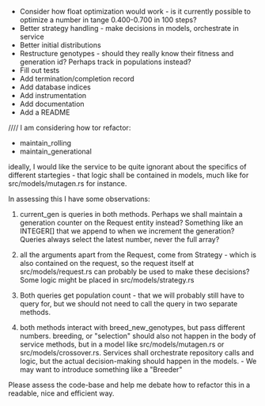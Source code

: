 - Consider how float optimization would work - is it currently possible to optimize a number in tange 0.400-0.700 in 100 steps?
- Better strategy handling - make decisions in models, orchestrate in service
- Better initial distributions
- Restructure genotypes - should they really know their fitness and generation id? Perhaps track in populations instead?
- Fill out tests
- Add termination/completion record
- Add database indices
- Add instrumentation
- Add documentation
- Add a README

////
I am considering how tor refactor:
- maintain_rolling
- maintain_generational

ideally, I would like the service to be quite ignorant about the specifics of different startegies - that logic shall be contained in models, much like for src/models/mutagen.rs for instance.

In assessing this I have some observations:
1. current_gen is queries in both methods. Perhaps we shall maintain a generation counter on the Request entity instead? Something like an INTEGER[] that we append to when we increment the generation? Queries always select the latest number, never the full array?

2. all the arguments apart from the Request, come from Strategy - which is also contained on the request, so the request itself at src/models/request.rs  can probably be used to make these decisions? Some logic might be placed in src/models/strategy.rs

3. Both queries get population count - that we will probably still have to query for, but we should not need to call the query in two separate methods.

4. both methods interact with breed_new_genotypes, but pass different numbers. breeding, or "selection" should also not happen in the body of service methods, but in a model like src/models/mutagen.rs or src/models/crossover.rs. Services shall orchestrate repository calls and logic, but the actual decision-making should happen in the models. - We may want to introduce something like a "Breeder"

Please assess the code-base and help me debate how to refactor this in a readable, nice and efficient way.
